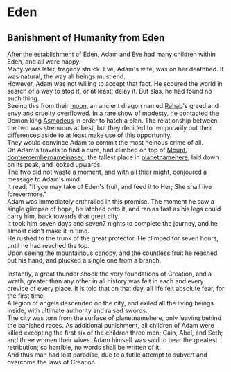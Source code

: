 # Eden

## Banishment of Humanity from Eden

After the establishment of Eden, [Adam](../people/adam.html) and Eve had many children within Eden, and all were happy.  
Many years later, tragedy struck. Eve, Adam's wife, was on her deathbed. It was natural, the way all beings must end.  
However, Adam was not willing to accept that fact. He scoured the world in search of a way to stop it, or at least; delay it. But alas, he had found no such thing.  
Seeing this from their [moon](../cosmicarchitecture/tethomot.html), an ancient dragon named [Rahab](../lifeforms/dragons.html#rahab)'s greed and envy and cruelty overflowed. In a rare show of modesty, he contacted the Demon king [Asmodeus](../lifeforms/demons.html#asmodeus) in order to hatch a plan. The relationship between the two was strenuous at best, but they decided to temporarily put their differences aside to at least make use of this opportunity.  
They would convince Adam to commit the most heinous crime of all.  
On Adam's travels to find a cure, had climbed on top of [Mount. dontremembernameinasec](../locations/), the tallest place in [planetnamehere](../cosmicarchitecture/), laid down on its peak, and looked upwards.  
The two did not waste a moment, and with all thier might, conjoured a message to Adam's mind.  
It read: "If you may take of Eden's fruit, and feed it to Her; She shall live forevermore."  
Adam was immediately enthralled in this promise. The moment he saw a single glimpse of hope, he latched onto it, and ran as fast as his legs could carry him, back towards that great city.  
It took him seven days and seven7 nights to complete the journey, and he almost didn't make it in time.  
He rushed to the trunk of the great protector. He climbed for seven hours, until he had reached the top.  
Upon seeing the mountainous canopy, and the countless fruit he reached out his hand, and plucked a single one from a branch.  
  
Instantly, a great thunder shook the very foundations of Creation, and a wrath, greater than any other in all history was felt in each and every crevice of every place.
It is told that on that day, all life felt absolute fear, for the first time.  
A legion of angels descended on the city, and exiled all the living beings inside, with ultimate authority and raised swords.  
The city was torn from the surface of planetnamehere, only leaving behind the banished races.
As additional punishment, all children of Adam were killed excepting the first six of the children three men; Cain, Abel, and Seth; and three women their wives.
Adam himself was said to bear the greatest retribution; so horrible, no words shall be written of it.  
And thus man had lost paradise, due to a futile attempt to subvert and overcome the laws of Creation.  
